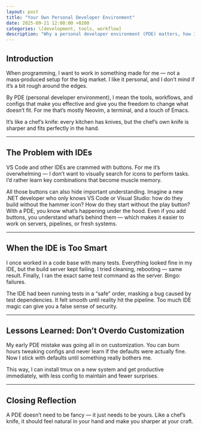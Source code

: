 ```yaml
---
layout: post
title: "Your Own Personal Developer Environment"
date: 2025-09-21 12:00:00 +0200
categories: \[development, tools, workflow]
description: "Why a personal developer environment (PDE) matters, how IDEs can get in the way, and lessons learned about customization and productivity."
---
```



## Introduction

When programming, I want to work in something made for me — not a mass‑produced setup for the big market. I like it personal, and I don’t mind if it’s a bit rough around the edges.

By PDE (personal developer environment), I mean the tools, workflows, and configs that make you effective and give you the freedom to change what doesn’t fit. For me that’s mostly Neovim, a terminal, and a touch of Emacs.

It’s like a chef’s knife: every kitchen has knives, but the chef’s own knife is sharper and fits perfectly in the hand.

---

## The Problem with IDEs

VS Code and other IDEs are crammed with buttons. For me it’s overwhelming — I don’t want to visually search for icons to perform tasks. I’d rather learn key combinations that become muscle memory.

All those buttons can also hide important understanding. Imagine a new .NET developer who only knows VS Code or Visual Studio: how do they build without the hammer icon? How do they start without the play button? With a PDE, you know what’s happening under the hood. Even if you add buttons, you understand what’s behind them — which makes it easier to work on servers, pipelines, or fresh systems.

---

## When the IDE is Too Smart

I once worked in a code base with many tests. Everything looked fine in my IDE, but the build server kept failing. I tried cleaning, rebooting — same result. Finally, I ran the exact same test command as the server. Bingo: failures.

The IDE had been running tests in a “safe” order, masking a bug caused by test dependencies. It felt smooth until reality hit the pipeline. Too much IDE magic can give you a false sense of security.

---

## Lessons Learned: Don’t Overdo Customization

My early PDE mistake was going all in on customization. You can burn hours tweaking configs and never learn if the defaults were actually fine. Now I stick with defaults until something really bothers me.

This way, I can install tmux on a new system and get productive immediately, with less config to maintain and fewer surprises.

---

## Closing Reflection

A PDE doesn’t need to be fancy — it just needs to be yours. Like a chef’s knife, it should feel natural in your hand and make you sharper at your craft.
